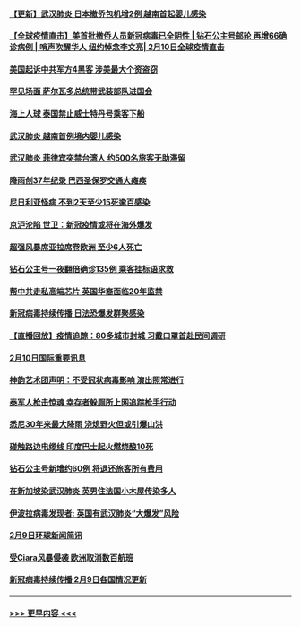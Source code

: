 #### [【更新】武汉肺炎 日本撤侨包机增2例 越南首起婴儿感染](../pages/prog202/a102770740.md?t=02111633) 
#### [【全球疫情直击】美首批撤侨人员新冠病毒已全阴性 | 钻石公主号邮轮 再增66确诊病例 | 哨声吹醒华人 纽约悼念李文亮| 2月10日全球疫情直击](../pages/prog202/a102774523.md?t=02111633) 
#### [美国起诉中共军方4黑客 涉美最大个资盗窃](../pages/prog202/a102774508.md?t=02111633) 
#### [罕见场面  萨尔瓦多总统带武装部队进国会](../pages/prog202/a102774494.md?t=02111633) 
#### [海上人球 泰国禁止威士特丹号乘客下船](../pages/prog202/a102774384.md?t=02111633) 
#### [武汉肺炎 越南首例境内婴儿感染](../pages/prog202/a102774365.md?t=02111633) 
#### [武汉肺炎 菲律宾突禁台湾人 约500名旅客无助滞留](../pages/prog202/a102774288.md?t=02111633) 
#### [降雨创37年纪录 巴西圣保罗交通大瘫痪](../pages/prog202/a102774273.md?t=02111633) 
#### [尼日利亚怪病 不到2天至少15死逾百感染](../pages/prog202/a102774260.md?t=02111633) 
#### [京沪沦陷 世卫：新冠疫情或将在海外爆发](../pages/prog202/a102774135.md?t=02111633) 
#### [超强风暴席亚拉席卷欧洲 至少6人死亡](../pages/prog202/a102774122.md?t=02111633) 
#### [钻石公主号一夜翻倍确诊135例 乘客挂标语求救](../pages/prog202/a102774041.md?t=02111633) 
#### [帮中共走私高端芯片 英国华裔面临20年监禁](../pages/prog202/a102774002.md?t=02111633) 
#### [新冠病毒持续传播 日法恐爆发群聚感染](../pages/prog202/a102773992.md?t=02111633) 
#### [【直播回放】疫情追踪：80多城市封城 习戴口罩首赴民间调研](../pages/prog202/a102773728.md?t=02111633) 
#### [2月10日国际重要讯息](../pages/prog202/a102773759.md?t=02111633) 
#### [神韵艺术团声明：不受冠状病毒影响 演出照常进行](../pages/prog202/a102773674.md?t=02111633) 
#### [泰军人枪击惊魂 幸存者躲厕所上网追踪枪手行动](../pages/prog202/a102773660.md?t=02111633) 
#### [悉尼30年来最大降雨 浇熄野火但或引爆山洪](../pages/prog202/a102773651.md?t=02111633) 
#### [碰触路边电缆线 印度巴士起火燃烧酿10死](../pages/prog202/a102773642.md?t=02111633) 
#### [钻石公主号新增约60例 将退还旅客所有费用](../pages/prog202/a102773601.md?t=02111633) 
#### [在新加坡染武汉肺炎 英男住法国小木屋传染多人](../pages/prog202/a102773485.md?t=02111633) 
#### [伊波拉病毒发现者: 英国有武汉肺炎“大爆发”风险](../pages/prog202/a102773474.md?t=02111633) 
#### [2月9日环球新闻简讯](../pages/prog202/a102773390.md?t=02111633) 
#### [受Ciara风暴侵袭 欧洲取消数百航班](../pages/prog202/a102773357.md?t=02111633) 
#### [新冠病毒持续传播 2月9日各国情况更新](../pages/prog202/a102773346.md?t=02111633) 

----
#### [ >>> 更早内容 <<< ](../indexes/prog202-earlier.md)
